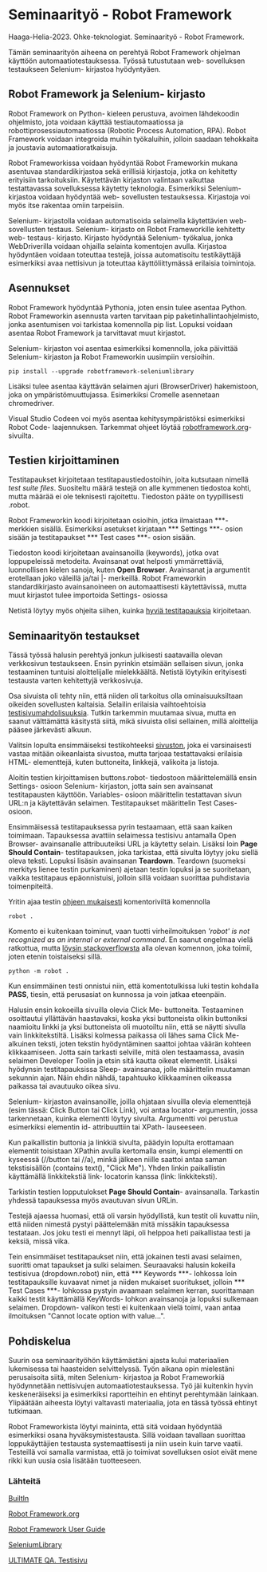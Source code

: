 # Seminaarityö - Robot Framework
Haaga-Helia-2023. Ohke-teknologiat. Seminaarityö - Robot Framework.

Tämän seminaarityön aiheena on perehtyä Robot Framework ohjelman käyttöön automaatiotestauksessa. Työssä tutustutaan web- sovelluksen testaukseen Selenium- kirjastoa hyödyntyäen.

## Robot Framework ja Selenium- kirjasto

Robot Framework on Python- kieleen perustuva, avoimen lähdekoodin ohjelmisto, jota voidaan käyttää testiautomaatiossa ja robottiprosessiautomaatiossa (Robotic Process Automation, RPA). Robot Framework voidaan integroida muihin työkaluihin, jolloin saadaan tehokkaita ja joustavia automaatioratkaisuja.

Robot Frameworkissa voidaan hyödyntää Robot Frameworkin mukana asentuvaa standardikirjastoa sekä erillisiä kirjastoja, jotka on kehitetty erityisiin tarkoituksiin. Käytettävän kirjaston valintaan vaikuttaa testattavassa sovelluksessa käytetty teknologia.
Esimerkiksi Selenium- kirjastoa voidaan hyödyntää web- sovellusten testauksessa. Kirjastoja voi myös itse rakentaa omiin tarpeisiin.

Selenium- kirjastolla voidaan automatisoida selaimella käytettävien web- sovellusten testaus. Selenium- kirjasto on Robot Frameworkille kehitetty web- testaus- kirjasto. Kirjasto hyödyntää Selenium- työkalua, jonka WebDriverilla voidaan ohjailla selainta komentojen avulla. Kirjastoa hyödyntäen voidaan toteuttaa testejä, joissa automatisoitu testikäyttäjä esimerkiksi avaa nettisivun ja toteuttaa käyttöliittymässä erilaisia toimintoja.

## Asennukset

Robot Framework hyödyntää Pythonia, joten ensin tulee asentaa Python. Robot Frameworkin asennusta varten tarvitaan pip paketinhallintaohjelmisto, jonka asentumisen voi tarkistaa komennolla pip list. Lopuksi voidaan asentaa Robot Framework ja tarvittavat muut kirjastot.

Selenium- kirjaston voi asentaa esimerkiksi komennolla, joka päivittää Selenium- kirjaston ja Robot Frameworkin uusimpiin versioihin.

```
pip install --upgrade robotframework-seleniumlibrary
```
Lisäksi tulee asentaa käyttävän selaimen ajuri (BrowserDriver) hakemistoon, joka on ympäristömuuttujassa. Esimerkiksi Cromelle asennetaan chromedriver.

Visual Studio Codeen voi myös asentaa kehitysympäristöksi esimerkiksi Robot Code- laajennuksen. Tarkemmat ohjeet löytää [robotframework.org](https://docs.robotframework.org/docs/getting_started/ide)- sivuilta.

## Testien kirjoittaminen

Testitapaukset kirjoitetaan testitapaustiedostoihin, joita kutsutaan nimellä *test suite files*. Suositeltu määrä testejä on alle kymmenen tiedostoa kohti, mutta määrää ei ole teknisesti rajoitettu. Tiedoston pääte on tyypillisesti .robot.

Robot Frameworkin koodi kirjoitetaan osioihin, jotka ilmaistaan \*\*\*- merkkien sisällä. Esimerkiksi asetukset kirjataan \*\*\* Settings \*\*\*- osion sisään ja testitapaukset \*\*\* Test cases \*\*\*- osion sisään.

Tiedoston koodi kirjoitetaan avainsanoilla (keywords), jotka ovat loppupeleissä metodeita. Avainsanat ovat helposti ymmärrettäviä, luonnollisen kielen sanoja, kuten **Open Browser**. Avainsanat ja argumentit erotellaan joko väleillä ja/tai |- merkeillä. Robot Frameworkin standardikirjasto avainsanoineen on automaattisesti käytettävissä, mutta muut kirjastot tulee importoida Settings- osiossa

Netistä löytyy myös ohjeita siihen, kuinka [hyviä testitapauksia](https://github.com/robotframework/HowToWriteGoodTestCases/blob/master/HowToWriteGoodTestCases.rst) kirjoitetaan.

## Seminaarityön testaukset

Tässä työssä halusin perehtyä jonkun julkisesti saatavailla olevan verkkosivun testaukseen. Ensin pyrinkin etsimään sellaisen sivun, jonka testaaminen tuntuisi aloittelijalle mielekkäältä. Netistä löytyikin erityisesti testausta varten kehitettyjä verkkosivuja.

Osa sivuista oli tehty niin, että niiden oli tarkoitus olla ominaisuuksiltaan oikeiden sovellusten kaltaisia. Selailin erilaisia vaihtoehtoisia [testisivumahdolisuuksia](https://ultimateqa.com/dummy-automation-websites/). Tutkin tarkemmin muutamaa sivua, mutta en saanut välttämättä käsitystä siitä, mikä sivuista olisi sellainen, millä aloittelija pääsee järkevästi alkuun.

Valitsin lopulta ensimmäiseksi testikohteeksi [sivuston](https://ultimateqa.com/simple-html-elements-for-automation/), joka ei varsinaisesti vastaa mitään oikeanlaista sivustoa, mutta tarjoaa testattavaksi erilaisia HTML- elementtejä, kuten buttoneita, linkkejä, valikoita ja listoja.

Aloitin testien kirjoittamisen buttons.robot- tiedostoon määrittelemällä ensin Settings- osioon Selenium- kirjaston, jotta sain sen avainsanat testitapausten käyttöön. Variables- osioon määrittelin testattavan sivun URL:n ja käytettävän selaimen. Testitapaukset määrittelin Test Cases- osioon. 

Ensimmäisessä testitapauksessa pyrin testaamaan, että saan kaiken toimimaan. Tapauksessa avattiin selaimessa testisivu antamalla Open Browser- avainsanalle attribuuteiksi URL ja käytetty selain. Lisäksi loin **Page Should Contain**- testitapauksen, joka tarkistaa, että sivulta löytyy joku siellä oleva teksti. Lopuksi lisäsin avainsanan **Teardown**. Teardown (suomeksi merkitys lienee testin purkaminen) ajetaan testin lopuksi ja se suoritetaan, vaikka testitapaus epäonnistuisi, jolloin sillä voidaan suorittaa puhdistavia toimenpiteitä.

Yritin ajaa testin [ohjeen mukaisesti](https://dev.to/juperala/how-to-run-robot-framework-test-from-command-line-5aa) komentoriviltä komennolla 
```
robot . 
```
Komento ei kuitenkaan toiminut, vaan tuotti virheilmoituksen _'robot' is not recognized as an internal or external command_. En saanut ongelmaa vielä ratkottua, mutta [löysin stackoverflowsta](https://stackoverflow.com/questions/56838851/robot-command-not-found-if-installing-robotframework-with-pip-user) alla olevan komennon, joka toimii, joten etenin toistaiseksi sillä.

```
python -m robot .
```
Kun ensimmäinen testi onnistui niin, että komentotulkissa luki testin kohdalla **PASS**, tiesin, että perusasiat on kunnossa ja voin jatkaa eteenpäin.

Halusin ensin kokoeilla sivuilla olevia Click Me- buttoneita. Testaaminen osoittautui yllättävän haastavaksi, koska yksi buttoneista olikin buttoniksi naamioitu linkki ja yksi buttoneista oli muotoiltu niin, että se näytti sivulla vain linkkitekstiltä. Lisäksi kolmessa paikassa oli lähes sama Click Me- alkuinen teksti, joten tekstin hyödyntäminen saattoi johtaa väärän kohteen klikkaamiseen. Jotta sain tarkasti selville, mitä olen testaamassa, avasin selaimen Developer Toolin ja etsin sitä kautta oikeat elementit. Lisäksi hyödynsin testitapauksissa Sleep- avainsanaa, jolle määrittelin muutaman sekunnin ajan. Näin ehdin nähdä, tapahtuuko klikkaaminen oikeassa paikassa tai avautuuko oikea sivu.

Selenium- kirjaston avainsanoille, joilla ohjataan sivuilla olevia elementtejä (esim tässä: Click Button tai Click Link), voi antaa locator- argumentin, jossa tarkennetaan, kuinka elementti löytyy sivulta. Argumentti voi perustua esimerkiksi elementin id- attribuuttiin tai XPath- lauseeseen.

Kun paikallistin buttonia ja linkkiä sivulta, päädyin lopulta erottamaan elementit toisistaan XPathin avulla kertomalla ensin, kumpi elementti on kyseessä (//button tai //a), minkä jälkeen niille saattoi antaa saman tekstisisällön (contains text(), "Click Me"). Yhden linkin paikallistin käyttämällä linkkitekstiä link- locatorin kanssa (link: linkkiteksti).

Tarkistin testien lopputulokset **Page Should Contain**- avainsanalla. Tarkastin yhdessä tapauksessa myös avautuvan sivun URLin.

Testejä ajaessa huomasi, että oli varsin hyödyllistä, kun testit oli kuvattu niin, että niiden nimestä pystyi päättelemään mitä missäkin tapauksessa testataan. Jos joku testi ei mennyt läpi, oli helppoa heti paikallistaa testi ja keksiä, missä vika.

Tein ensimmäiset testitapaukset niin, että jokainen testi avasi selaimen, suoritti omat tapaukset ja sulki selaimen. Seuraavaksi halusin kokeilla testisivua (dropdown.robot) niin, että \*\*\* Keywords \*\*\*- lohkossa loin testitapauksille kuvaavat nimet ja niiden mukaiset suoritukset, jolloin \*\*\* Test Cases \*\*\*- lohkossa pystyin avaamaan selaimen kerran, suorittamaan kaikki testit käyttämällä KeyWords- lohkon avainsanoja ja lopuksi sulkemaan selaimen. Dropdown- valikon testi ei kuitenkaan vielä toimi, vaan antaa ilmoituksen "Cannot locate option with value...".

## Pohdiskelua

Suurin osa seminaarityöhön käyttämästäni ajasta kului materiaalien lukemisessa tai haasteiden selvittelyssä. Työn aikana opin mielestäni perusaisoita siitä, miten Selenium- kirjastoa ja Robot Frameworkiä hyödynnetään nettisivujen automaatiotestauksessa. Työ jäi  kuitenkin hyvin keskeneräiseksi ja esimerkiksi raportteihin en ehtinyt perehtymään lainkaan. Ylipäätään aiheesta löytyi valtavasti materiaalia, jota en tässä työssä ehtinyt tutkimaan.

Robot Frameworkista löytyi maininta, että sitä voidaan hyödyntää esimerkiksi osana hyväksymistestausta. Sillä voidaan tavallaan suorittaa loppukäyttäjien testausta systemaattisesti ja niin usein kuin tarve vaatii. Testeillä voi samalla varmistaa, että jo toimivat sovelluksen osiot eivät mene rikki kun uusia osia lisätään tuotteeseen.


### Lähteitä

[BuiltIn](https://robotframework.org/robotframework/latest/libraries/BuiltIn.html)

[Robot Framework.org](https://robotframework.org/)

[Robot Framework User Guide](https://robotframework.org/robotframework/latest/RobotFrameworkUserGuide.html#files-and-directories)

[SeleniumLibrary](https://robotframework.org/SeleniumLibrary/SeleniumLibrary.html#List%20Selection%20Should%20Be)

[ULTIMATE QA. Testisivu](https://ultimateqa.com/simple-html-elements-for-automation/)


